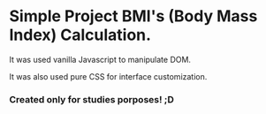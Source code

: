 # Simple Project BMI's (Body Mass Index) Calculation.

It was used vanilla Javascript to manipulate DOM.

It was also used pure CSS for interface customization.

### Created only for studies porposes! ;D
